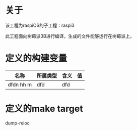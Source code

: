 # 关于
该工程为raspiOS的子工程：raspi3

此工程面向树莓派3B进行编译，生成的文件能够运行在树莓派上。

# 定义的构建变量
|名称       |所属类型          |含义    |值        |
|-|-|-|-|
|dfdn hh m|dfd|dfd|


# 定义的make target
dump-reloc